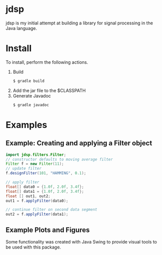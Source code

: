 # jdsp
jdsp is my initial attempt at building a library for signal processing in the Java language.  

# Install
To install, perform the following actions.
1. Build
    ~~~BASH
    $ gradle build
    ~~~
2. Add the jar file to the $CLASSPATH
3. Generate Javadoc
    ~~~BASH
    $ gradle javadoc
    ~~~
# Examples
## Example: Creating and applying a Filter object
~~~Java
import jdsp.filters.Filter;
// constructor defaults to moving average filter
Filter f = new Filter(11);
// update filter
f.designFilter(101, "HAMMING", 0.1);

// apply filter
float[] data0 = {1.0f, 2.0f, 3.4f};
float[] data1 = {1.0f, 2.0f, 3.4f};
float [] out1, out2;
out1 = f.applyFilter(data0);

// continue filter on second data segment
out2 = f.applyFilter(data1);
~~~
## Example Plots and Figures
Some functionality was created with Java Swing to provide visual tools to be used with this package.
